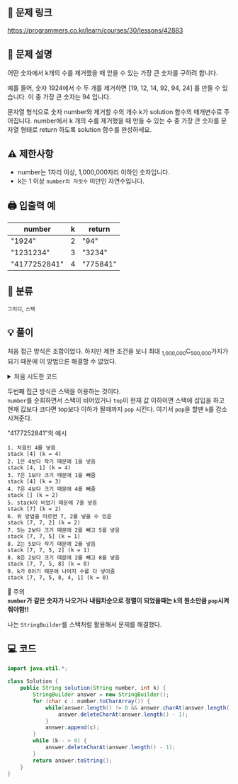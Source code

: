 ## 🔗 문제 링크
https://programmers.co.kr/learn/courses/30/lessons/42883

## 📝 문제 설명
어떤 숫자에서 k개의 수를 제거했을 때 얻을 수 있는 가장 큰 숫자를 구하려 합니다.

예를 들어, 숫자 1924에서 수 두 개를 제거하면 [19, 12, 14, 92, 94, 24] 를 만들 수 있습니다. 이 중 가장 큰 숫자는 94 입니다.

문자열 형식으로 숫자 number와 제거할 수의 개수 k가 solution 함수의 매개변수로 주어집니다. number에서 k 개의 수를 제거했을 때 만들 수 있는 수 중 가장 큰 숫자를 문자열 형태로 return 하도록 solution 함수를 완성하세요.

## ⚠️ 제한사항
- number는 1자리 이상, 1,000,000자리 이하인 숫자입니다.
- k는 1 이상 `number의 자릿수` 미만인 자연수입니다.

## 🖨 입출력 예
number|k|return
--|--|--
"1924"|2|"94"
"1231234"|3|"3234"
"4177252841"|4|"775841"

## 📂 분류
`그리디`, `스택`

## 💡 풀이
처음 접근 방식은 조합이었다. 하지만 제한 조건을 보니 최대 <sub>1,000,000</sub>C<sub>500,000</sub>가지가 되기 때문에 이 방법으론 해결할 수 없었다.
<details>
<summary>처음 시도한 코드</summary>

```java
import java.util.*;

class Solution {
    static int result = 0;
    public String solution(String number, int k) {

        boolean[] visited = new boolean[number.length()];

        combination(number, visited, 0, k, number.length());
        return Integer.toString(result);
    }

    static void combination(String number, boolean[] visited, int depth, int r, int n) {
        if (r == 0) {
            getMaxValue(number, visited);
            return;
        }

        if (depth == n) return;

        visited[depth] = true;
        combination(number, visited, depth + 1, r - 1, n);

        visited[depth] = false;
        combination(number, visited, depth + 1, r, n);
    }
    static void getMaxValue(String number, boolean[] visited) {
        StringBuffer sb = new StringBuffer();
        for (int i = 0; i < number.length(); i++) {
            if (!visited[i]) {
                sb.append(number.charAt(i));
            }
        }
        result = Math.max(result, Integer.parseInt(sb.toString()));
    }
}
```
</details>

두번째 접근 방식은 스택을 이용하는 것이다.   
`number`를 순회하면서 스택이 비어있거나 `top`이 현재 값 이하이면 스택에 삽입을 하고 현재 값보다 크다면 top보다 이하가 될때까지 `pop` 시킨다. 여기서 `pop`을 할땐 `k`를 감소시켜준다. 

"4177252841"의 예시
```
1. 처음인 4를 넣음
stack [4] (k = 4)
2. 1은 4보다 작기 때문에 1을 넣음
stack [4, 1] (k = 4)
3. 7은 1보다 크기 때문에 1을 빼줌
stack [4] (k = 3)
4. 7은 4보다 크기 때문에 4를 빼줌
stack [] (k = 2)
5. stack이 비었기 때문에 7을 넣음
stack [7] (k = 2)
6. 위 방법을 따르면 7, 2를 넣을 수 있음
stack [7, 7, 2] (k = 2)
7. 5는 2보다 크기 때문에 2를 빼고 5를 넣음
stack [7, 7, 5] (k = 1)
8. 2는 5보다 작기 때문에 2를 넣음
stack [7, 7, 5, 2] (k = 1)
8. 8은 2보다 크기 때문에 2를 빼고 8을 넣음
stack [7, 7, 5, 8] (k = 0)
9. k가 0이기 때문에 나머지 수를 다 넣어줌
stack [7, 7, 5, 8, 4, 1] (k = 0)
```
📍 주의   
**`number`가 같은 숫자가 나오거나 내림차순으로 정렬이 되었을때는 `k`의 원소만큼 `pop`시켜줘야함‼️**

나는 `StringBuilder`를 스택처럼 활용해서 문제를 해결했다.

## 💻 코드
```java
import java.util.*;

class Solution {
    public String solution(String number, int k) {
        StringBuilder answer = new StringBuilder();
        for (char c : number.toCharArray()) {
            while(answer.length() != 0 && answer.charAt(answer.length() - 1) < c && k-- > 0) {
                answer.deleteCharAt(answer.length() - 1);
            }
            answer.append(c);
        }
        while (k-- > 0) {
            answer.deleteCharAt(answer.length() - 1);
        }
        return answer.toString();
    }
}
```